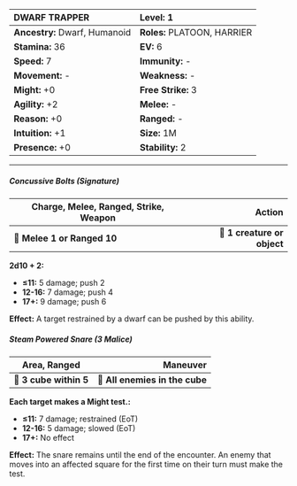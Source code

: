 | **DWARF TRAPPER**                        | **Level:** 1                             |
|:-----------------------------------------|:-----------------------------------------|
| **Ancestry:** Dwarf, Humanoid            | **Roles:** PLATOON, HARRIER              |
| **Stamina:** 36                          | **EV:** 6                                |
| **Speed:** 7                             | **Immunity:** -                          |
| **Movement:** -                          | **Weakness:** -                          |
| **Might:** +0                            | **Free Strike:** 3                       |
| **Agility:** +2                          | **Melee:** -                             |
| **Reason:** +0                           | **Ranged:** -                            |
| **Intuition:** +1                        | **Size:** 1M                             |
| **Presence:** +0                         | **Stability:** 2                         |

---

##### **Concussive Bolts (Signature)**

| **Charge, Melee, Ranged, Strike, Weapon** |                  **Action** |
| ----------------------------------------- | ---------------------------:|
| **📏 Melee 1 or Ranged 10**               | **🎯 1 creature or object** |

**2d10 + 2:**
- **≤11:** 5 damage; push 2
- **12-16:** 7 damage; push 4
- **17+:** 9 damage; push 6

**Effect:** A target restrained by a dwarf can be pushed by this ability.

##### **Steam Powered Snare (3 Malice)**

| **Area, Ranged**       |                   **Maneuver** |
| ---------------------- | ------------------------------:|
| **📏 3 cube within 5** | **🎯 All enemies in the cube** |

**Each target makes a Might test.:**
- **≤11:** 7 damage; restrained (EoT)
- **12-16:** 5 damage; slowed (EoT)
- **17+:** No effect

**Effect:** The snare remains until the end of the encounter. An enemy that moves into an affected square for the first time on their turn must make the test.
